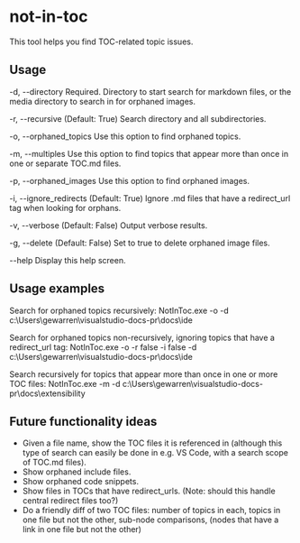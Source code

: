 # not-in-toc

This tool helps you find TOC-related topic issues.

## Usage

  -d, --directory           Required. Directory to start search for markdown
                            files, or the media directory to search in for
                            orphaned images.

  -r, --recursive           (Default: True) Search directory and all
                            subdirectories.

  -o, --orphaned_topics     Use this option to find orphaned topics.

  -m, --multiples           Use this option to find topics that appear more
                            than once in one or separate TOC.md files.

  -p, --orphaned_images     Use this option to find orphaned images.

  -i, --ignore_redirects    (Default: True) Ignore .md files that have a
                            redirect_url tag when looking for orphans.

  -v, --verbose             (Default: False) Output verbose results.

  -g, --delete              (Default: False) Set to true to delete orphaned
                            image files.

  --help                    Display this help screen.

## Usage examples

Search for orphaned topics recursively:
NotInToc.exe -o -d c:\Users\gewarren\visualstudio-docs-pr\docs\ide

Search for orphaned topics non-recursively, ignoring topics that have a redirect_url tag:
NotInToc.exe -o -r false -i false -d c:\Users\gewarren\visualstudio-docs-pr\docs\ide

Search recursively for topics that appear more than once in one or more TOC files:
NotInToc.exe -m -d c:\Users\gewarren\visualstudio-docs-pr\docs\extensibility

## Future functionality ideas

- Given a file name, show the TOC files it is referenced in (although this type of search can easily be done in e.g. VS Code,
  with a search scope of TOC.md files).
- Show orphaned include files.
- Show orphaned code snippets.
- Show files in TOCs that have redirect_urls. (Note: should this handle central redirect files too?)
- Do a friendly diff of two TOC files: number of topics in each, topics in one file but not the other,
  sub-node comparisons, (nodes that have a link in one file but not the other)
